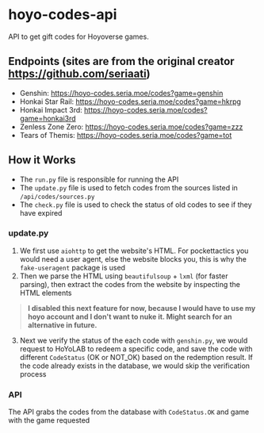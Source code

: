 # hoyo-codes-api

 API to get gift codes for Hoyoverse games.  

## Endpoints (sites are from the original creator https://github.com/seriaati)

- Genshin: <https://hoyo-codes.seria.moe/codes?game=genshin>
- Honkai Star Rail: <https://hoyo-codes.seria.moe/codes?game=hkrpg>
- Honkai Impact 3rd: <https://hoyo-codes.seria.moe/codes?game=honkai3rd>
- Zenless Zone Zero: <https://hoyo-codes.seria.moe/codes?game=zzz>
- Tears of Themis: <https://hoyo-codes.seria.moe/codes?game=tot>

## How it Works

- The `run.py` file is responsible for running the API
- The `update.py` file is used to fetch codes from the sources listed in `/api/codes/sources.py`
- The `check.py` file is used to check the status of old codes to see if they have expired

### update.py

 1. We first use `aiohttp` to get the website's HTML. For pockettactics you would need a user agent, else the website blocks you, this is why the `fake-useragent` package is used
 2. Then we parse the HTML using `beautifulsoup` + `lxml` (for faster parsing), then extract the codes from the website by inspecting the HTML elements
 > **I disabled this next feature for now, because I would have to use my hoyo account and I don't want to nuke it. Might search for an alternative in future.**
 3. Next we verify the status of the each code with `genshin.py`, we would request to HoYoLAB to redeem a specific code, and save the code with different `CodeStatus` (OK or NOT_OK) based on the redemption result. If the code already exists in the database, we would skip the verification process

### API

The API grabs the codes from the database with `CodeStatus.OK` and game with the game requested
